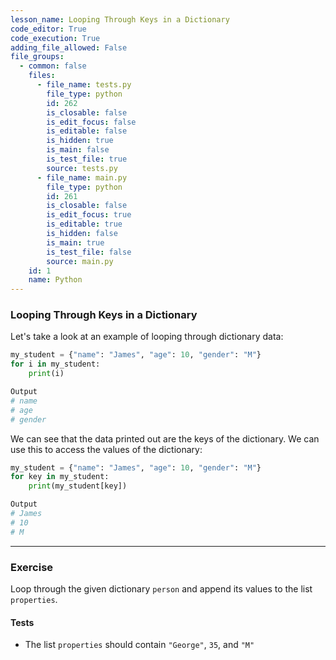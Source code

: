 ```yaml
---
lesson_name: Looping Through Keys in a Dictionary
code_editor: True
code_execution: True
adding_file_allowed: False
file_groups:
  - common: false
    files:
      - file_name: tests.py
        file_type: python
        id: 262
        is_closable: false
        is_edit_focus: false
        is_editable: false
        is_hidden: true
        is_main: false
        is_test_file: true
        source: tests.py
      - file_name: main.py
        file_type: python
        id: 261
        is_closable: false
        is_edit_focus: true
        is_editable: true
        is_hidden: false
        is_main: true
        is_test_file: false
        source: main.py
    id: 1
    name: Python
---
```


### Looping Through Keys in a Dictionary

Let's take a look at an example of looping through dictionary data:

```python
my_student = {"name": "James", "age": 10, "gender": "M"}
for i in my_student:
    print(i)
```

```bash
Output
# name
# age
# gender
```

We can see that the data printed out are the keys of the dictionary. We can use this to access the values of the dictionary:

```python
my_student = {"name": "James", "age": 10, "gender": "M"}
for key in my_student:
    print(my_student[key])
```

```bash
Output
# James
# 10
# M
```

---

### Exercise

Loop through the given dictionary `person` and append its values to the list `properties`.

#### Tests

<ul>
<li id="test-1">The list <code>properties</code> should contain <code>"George"</code>, <code>35</code>, and <code>"M"</code></li>
</ul>
